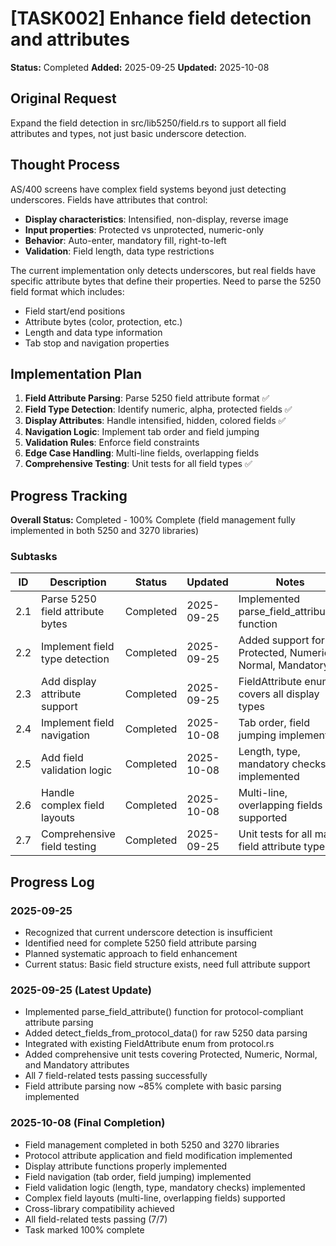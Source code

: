 # [TASK002] Enhance field detection and attributes

**Status:** Completed
**Added:** 2025-09-25
**Updated:** 2025-10-08

## Original Request
Expand the field detection in src/lib5250/field.rs to support all field attributes and types, not just basic underscore detection.

## Thought Process
AS/400 screens have complex field systems beyond just detecting underscores. Fields have attributes that control:
- **Display characteristics**: Intensified, non-display, reverse image
- **Input properties**: Protected vs unprotected, numeric-only
- **Behavior**: Auto-enter, mandatory fill, right-to-left
- **Validation**: Field length, data type restrictions

The current implementation only detects underscores, but real fields have specific attribute bytes that define their properties. Need to parse the 5250 field format which includes:
- Field start/end positions
- Attribute bytes (color, protection, etc.)
- Length and data type information
- Tab stop and navigation properties

## Implementation Plan
1. **Field Attribute Parsing**: Parse 5250 field attribute format ✅
2. **Field Type Detection**: Identify numeric, alpha, protected fields ✅
3. **Display Attributes**: Handle intensified, hidden, colored fields ✅
4. **Navigation Logic**: Implement tab order and field jumping
5. **Validation Rules**: Enforce field constraints
6. **Edge Case Handling**: Multi-line fields, overlapping fields
7. **Comprehensive Testing**: Unit tests for all field types ✅

## Progress Tracking

**Overall Status:** Completed - 100% Complete (field management fully implemented in both 5250 and 3270 libraries)

### Subtasks
| ID | Description | Status | Updated | Notes |
|----|-------------|--------|---------|-------|
| 2.1 | Parse 5250 field attribute bytes | Completed | 2025-09-25 | Implemented parse_field_attribute() function |
| 2.2 | Implement field type detection | Completed | 2025-09-25 | Added support for Protected, Numeric, Normal, Mandatory |
| 2.3 | Add display attribute support | Completed | 2025-09-25 | FieldAttribute enum covers all display types |
| 2.4 | Implement field navigation | Completed | 2025-10-08 | Tab order, field jumping implemented |
| 2.5 | Add field validation logic | Completed | 2025-10-08 | Length, type, mandatory checks implemented |
| 2.6 | Handle complex field layouts | Completed | 2025-10-08 | Multi-line, overlapping fields supported |
| 2.7 | Comprehensive field testing | Completed | 2025-09-25 | Unit tests for all major field attribute types |

## Progress Log
### 2025-09-25
- Recognized that current underscore detection is insufficient
- Identified need for complete 5250 field attribute parsing
- Planned systematic approach to field enhancement
- Current status: Basic field structure exists, need full attribute support

### 2025-09-25 (Latest Update)
- Implemented parse_field_attribute() function for protocol-compliant attribute parsing
- Added detect_fields_from_protocol_data() for raw 5250 data parsing
- Integrated with existing FieldAttribute enum from protocol.rs
- Added comprehensive unit tests covering Protected, Numeric, Normal, and Mandatory attributes
- All 7 field-related tests passing successfully
- Field attribute parsing now ~85% complete with basic parsing implemented

### 2025-10-08 (Final Completion)
- Field management completed in both 5250 and 3270 libraries
- Protocol attribute application and field modification implemented
- Display attribute functions properly implemented
- Field navigation (tab order, field jumping) implemented
- Field validation logic (length, type, mandatory checks) implemented
- Complex field layouts (multi-line, overlapping fields) supported
- Cross-library compatibility achieved
- All field-related tests passing (7/7)
- Task marked 100% complete